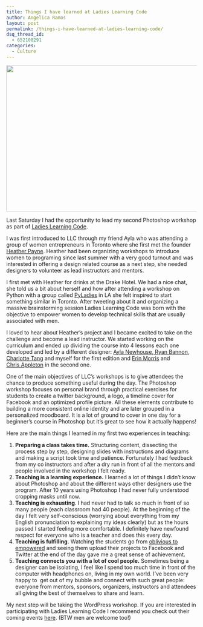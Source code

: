 ```yaml
---
title: Things I have learned at Ladies Learning Code
author: Angelica Ramos
layout: post
permalink: /things-i-have-learned-at-ladies-learning-code/
dsq_thread_id:
  - 652108291
categories:
  - Culture
---
```

<a href="http://hypenotic.com/meaning-fulmarketing/9014/things-i-have-learned-at-ladies-learning-code/attachment/workshop1-javascript" rel="attachment wp-att-9017"><img class="aligncenter size-medium wp-image-9017" title="Workshop1- JavaScript" src="http://hypenotic.com/wordpress/wp-content/uploads/2012/04/Workshop1-JavaScript-580x386.jpg" alt="" width="580" height="386" /></a>

Last Saturday I had the opportunity to lead my second Photoshop workshop as part of [Ladies Learning Code][1].

I was first introduced to LLC through my friend Ayla who was attending a group of women entrepreneurs in Toronto where she first met the founder [Heather Payne][2]. Heather had been organizing workshops to introduce women to programing since last summer with a very good turnout and was interested in offering a design related course as a next step, she needed designers to volunteer as lead instructors and mentors.

I first met with Heather for drinks at the Drake Hotel. We had a nice chat, she told us a bit about herself and how after attending a workshop on Python with a group called [PyLadies][3] in LA she felt inspired to start something similar in Toronto. After tweeting about it and organizing a massive brainstorming session Ladies Learning Code was born with the objective to empower women to develop technical skills that are usually associated with men.

I loved to hear about Heather’s project and I became excited to take on the challenge and become a lead instructor. We started working on the curriculum and ended up dividing the course into 4 lessons each one developed and led by a different designer: [Ayla Newhouse][4],[ Ryan Bannon][5], [Charlotte Tang][6] and myself for the first edition and [Erin Morris][7] and [Chris Appleton][8] in the second one.

One of the main objectives of LLC’s workshops is to give attendees the chance to produce something useful during the day. The Photoshop workshop focuses on personal brand through practical exercises for students to create a twitter background, a logo, a timeline cover for Facebook and an optimized profile picture. All these elements contribute to building a more consistent online identity and are later grouped in a personalized moodboard. It is a lot of ground to cover in one day for a beginner’s course in Photoshop but it’s great to see how it actually happens!

Here are the main things I learned in my first two experiences in teaching:

1.  **Preparing a class takes time.** Structuring content, dissecting the process step by step, designing slides with instructions and diagrams and making a script took time and patience. Fortunately I had feedback from my co instructors and after a dry run in front of all the mentors and people involved in the workshop I felt ready.
2.  **Teaching is a learning experience.** I learned a lot of things I didn’t know about Photoshop and about the different ways other designers use the program. After 10 years using Photoshop I had never fully understood cropping masks until now.
3.  **Teaching is exhausting**. I had never had to talk so much in front of so many people (each classroom had 40 people). At the beginning of the day I felt very self-conscious (worrying about everything from my English pronunciation to explaining my ideas clearly) but as the hours passed I started feeling more comfortable. I definitely have newfound respect for everyone who is a teacher and does this every day.
4.  **Teaching is fulfilling.** Watching the students go from [oblivious to empowered][9] and seeing them upload their projects to Facebook and Twitter at the end of the day gave me a great sense of achievement.
5.  **Teaching connects you with a lot of cool people.** Sometimes being a designer can be isolating, I feel like I spend too much time in front of the computer with headphones on, living in my own world. I’ve been very happy to  get out of my bubble and connect with such great people: everyone from mentors, sponsors, organizers, instructors and attendees all giving the best of themselves to share and learn.

My next step will be taking the WordPress workshop. If you are interested in participating with Ladies Learning Code I recommend you check out their coming events [here][10]. (BTW men are welcome too!)

 [1]: http://ladieslearningcode.com/
 [2]: http://heatherpayne.ca/
 [3]: http://www.pyladies.com/
 [4]: http://aylanewhouse.com/
 [5]: http://dribbble.com/RDBannon
 [6]: http://charlottetang.com/
 [7]: https://twitter.com/#!/erinmorris
 [8]: http://christopherappleton.com/
 [9]: http://theargosgirlchronicles.wordpress.com/2012/04/15/how-i-went-from-photoshop-oblivious-to-photoshop-empowered/
 [10]: http://ladieslearningcode.com/events/